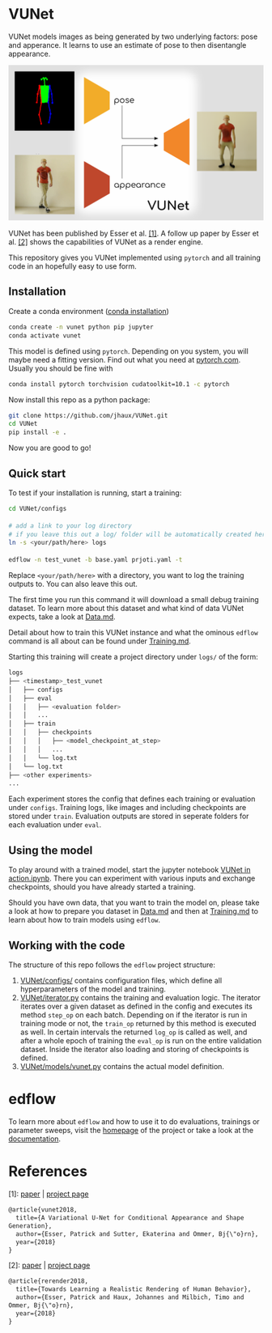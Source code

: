 # VUNet

VUNet models images as being generated by two underlying factors: pose and
apperance. It learns to use an estimate of pose to then disentangle appearance.

![Vunet combines pose and apperance to a new and possibly unseen image.](resources/vunet.png)

VUNet has been published by Esser et al.  <span id="a1">[[1]](#f1)</span>.
A follow up paper by Esser et al. <span id="a1">[[2]](#f2)</span> shows the
capabilities of VUNet as a render engine.

This repository gives you VUNet implemented using `pytorch` and all training
code in an hopefully easy to use form.

## Installation

Create a conda environment ([conda installation](https://docs.conda.io/en/latest/miniconda.html))
```bash
conda create -n vunet python pip jupyter
conda activate vunet
```

This model is defined using `pytorch`. Depending on you system, you will maybe
need a fitting version. Find out what you need at
[pytorch.com](https://pytorch.org/get-started). Usually you should be fine with

```bash
conda install pytorch torchvision cudatoolkit=10.1 -c pytorch
```

Now install this repo as a python package:

```bash
git clone https://github.com/jhaux/VUNet.git
cd VUNet
pip install -e .
```

Now you are good to go!


## Quick start

To test if your installation is running, start a training:
```bash
cd VUNet/configs

# add a link to your log directory
# if you leave this out a log/ folder will be automatically created here.
ln -s <your/path/here> logs

edflow -n test_vunet -b base.yaml prjoti.yaml -t
```
Replace `<your/path/here>` with a directory, you want to log the training
outputs to. You can also leave this out.

The first time you run this command it will download a small debug training
dataset. To learn more about this dataset and what kind of data VUNet expects,
take a look at [Data.md](Data.md).

Detail about how to train this VUNet instance and what the ominous `edflow`
command is all about can be found under [Training.md](Training.md).

Starting this training will create a project directory under `logs/` of the
form:

```bash
logs
├── <timestamp>_test_vunet
│   ├── configs
│   ├── eval
│   │   ├── <evaluation folder>
│   │   ...
│   ├── train
│   │   ├── checkpoints
│   │   │   ├── <model_checkpoint_at_step>
│   │   │   ...
│   │   └── log.txt
│   └── log.txt
├── <other experiments>
...
```

Each experiment stores the config that defines each training or evaluation
under `configs`. Training logs, like images and including checkpoints are
stored under `train`. Evaluation outputs are stored in seperate folders for
each evaluation under `eval`.

## Using the model

To play around with a trained model, start the jupyter notebook
[VUNet in action.ipynb](<VUNet in action.ipynb>).
There you can experiment with various inputs and exchange checkpoints, should
you have already started a training.

Should you have own data, that you want to train the model on, please take a
look at how to prepare you dataset in [Data.md](Data.md) and then at
[Training.md](Training.md) to learn about how to train models using `edflow`.


## Working with the code

The structure of this repo follows the `edflow` project structure:

1. [VUNet/configs/](VUNet/configs/) contains configuration files, which define all
   hyperparameters of the model and training.
2. [VUNet/iterator.py](VUNet/iterator.py) contains the training and evaluation
   logic. The iterator iterates over a given dataset as defined in the config
   and executes its method `step_op` on each batch. Depending on if the
   iterator is run in training mode or not, the `train_op` returned by this
   method is executed as well. In certain intervals the returned `log_op` is
   called as well, and after a whole epoch of training the `eval_op` is run on
   the entire validation dataset.  Inside the iterator also loading and storing
   of checkpoints is defined.
3. [VUNet/models/vunet.py](VUNet/models/vunet.py) contains the actual model
   definition. 


# edflow

To learn more about `edflow` and how to use it to do evaluations, trainings or
parameter sweeps, visit the [homepage](github.com/pesser/edflow) of the project
or take a look at the [documentation](edflow.readthedocs.io).


# References

<span id="f1">\[1\]</span>:  [paper][v1] | [project page][v2]
```
@article{vunet2018,
  title={A Variational U-Net for Conditional Appearance and Shape Generation},
  author={Esser, Patrick and Sutter, Ekaterina and Ommer, Bj{\"o}rn},
  year={2018}
}
```

<span id="f2">\[2\]</span>: [paper][r1] | [project page][r2]
```
@article{rerender2018,
  title={Towards Learning a Realistic Rendering of Human Behavior},
  author={Esser, Patrick and Haux, Johannes and Milbich, Timo and Ommer, Bj{\"o}rn},
  year={2018}
}
```


[v1]: https://compvis.github.io/vunet/images/vunet.pdf
[v2]: https://compvis.github.io/vunet/
[r1]: https://compvis.github.io/hbugen2018/images/rerender.pdf
[r2]: https://compvis.github.io/hbugen2018/
